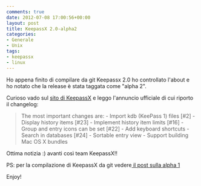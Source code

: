 ```yaml
---
comments: true
date: 2012-07-08 17:00:56+00:00
layout: post
title: KeepassX 2.0-alpha2
categories:
- Generale
- Unix
tags:
- keepassx
- linux
---
```


Ho appena finito di compilare da git Keepassx 2.0 ho controllato l'about e ho notato che la release è stata taggata come "alpha 2".

Curioso vado sul [sito di KeepassX](http://www.keepassx.org/) e leggo l'annuncio ufficiale di cui riporto il changelog:


<blockquote>The most important changes are:
- Import kdb (KeePass 1) files [#2]
- Display history items [#23]
- Implement history item limits [#16]
- Group and entry icons can be set [#22]
- Add keyboard shortcuts
- Search in databases [#24]
- Sortable entry view
- Support building Mac OS X bundles</blockquote>


Ottima notizia :) avanti così team KeepassX!!

PS: per la compilazione di KeepassX da git vedere[ il post sulla alpha 1](http://www.polslinux.it/2012/keepassx-2-0-alpha1/)

Enjoy!
